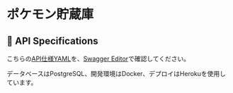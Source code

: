 # ポケモン貯蔵庫

## :triangular_ruler:  API Specifications

こちらの[API仕様YAML](https://github.com/wafuwafu13/go-go-pokemon-db/blob/master/api-document.yaml)を、[Swagger Editor](https://editor.swagger.io/)で確認してください。

データベースはPostgreSQL、開発環境はDocker、デプロイはHerokuを使用しています。
